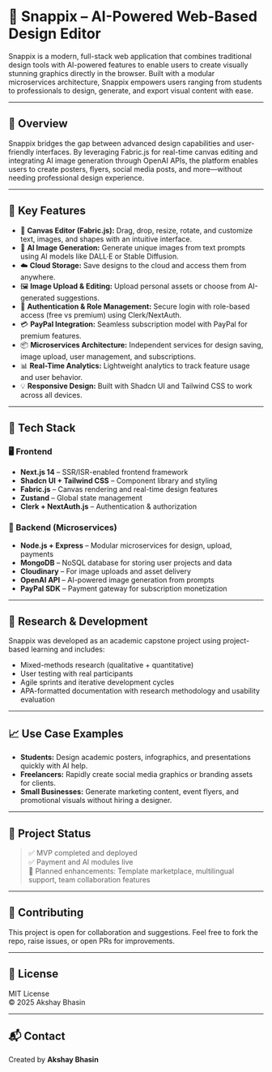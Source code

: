 
 
# 🎨 Snappix – AI-Powered Web-Based Design Editor

Snappix is a modern, full-stack web application that combines traditional design tools with AI-powered features to enable users to create visually stunning graphics directly in the browser. Built with a modular microservices architecture, Snappix empowers users ranging from students to professionals to design, generate, and export visual content with ease.

---

## 🚀 Overview

Snappix bridges the gap between advanced design capabilities and user-friendly interfaces. By leveraging Fabric.js for real-time canvas editing and integrating AI image generation through OpenAI APIs, the platform enables users to create posters, flyers, social media posts, and more—without needing professional design experience.

---

## 🌟 Key Features

- 🎨 **Canvas Editor (Fabric.js):** Drag, drop, resize, rotate, and customize text, images, and shapes with an intuitive interface.
- 🤖 **AI Image Generation:** Generate unique images from text prompts using AI models like DALL·E or Stable Diffusion.
- ☁️ **Cloud Storage:** Save designs to the cloud and access them from anywhere.
- 🖼️ **Image Upload & Editing:** Upload personal assets or choose from AI-generated suggestions.
- 🔐 **Authentication & Role Management:** Secure login with role-based access (free vs premium) using Clerk/NextAuth.
- 💳 **PayPal Integration:** Seamless subscription model with PayPal for premium features.
- 📦 **Microservices Architecture:** Independent services for design saving, image upload, user management, and subscriptions.
- 📊 **Real-Time Analytics:** Lightweight analytics to track feature usage and user behavior.
- 💡 **Responsive Design:** Built with Shadcn UI and Tailwind CSS to work across all devices.

---

## 🧩 Tech Stack

### 🖥️ Frontend
- **Next.js 14** – SSR/ISR-enabled frontend framework
- **Shadcn UI + Tailwind CSS** – Component library and styling
- **Fabric.js** – Canvas rendering and real-time design features
- **Zustand** – Global state management
- **Clerk + NextAuth.js** – Authentication & authorization

### 🔧 Backend (Microservices)
- **Node.js + Express** – Modular microservices for design, upload, payments
- **MongoDB** – NoSQL database for storing user projects and data
- **Cloudinary** – For image uploads and asset delivery
- **OpenAI API** – AI-powered image generation from prompts
- **PayPal SDK** – Payment gateway for subscription monetization

---

## 🧪 Research & Development

Snappix was developed as an academic capstone project using project-based learning and includes:
- Mixed-methods research (qualitative + quantitative)
- User testing with real participants
- Agile sprints and iterative development cycles
- APA-formatted documentation with research methodology and usability evaluation

---

## 📈 Use Case Examples

- **Students:** Design academic posters, infographics, and presentations quickly with AI help.
- **Freelancers:** Rapidly create social media graphics or branding assets for clients.
- **Small Businesses:** Generate marketing content, event flyers, and promotional visuals without hiring a designer.

---

## 📌 Project Status

> ✅ MVP completed and deployed  
> ✅ Payment and AI modules live  
> 🚧 Planned enhancements: Template marketplace, multilingual support, team collaboration features

---

## 🤝 Contributing

This project is open for collaboration and suggestions. Feel free to fork the repo, raise issues, or open PRs for improvements.

---

## 📄 License

MIT License  
© 2025 Akshay Bhasin

---

## 📬 Contact

Created by **Akshay Bhasin**  
